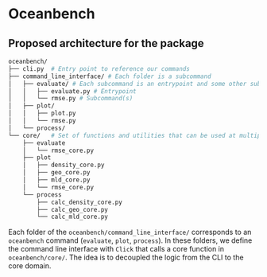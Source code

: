# Oceanbench

## Proposed architecture for the package

```sh
oceanbench/
├── cli.py  # Entry point to reference our commands
├── command_line_interface/ # Each folder is a subcommand
│   ├── evaluate/ # Each subcommand is an entrypoint and some other subcommands
│   │   ├── evaluate.py # Entrypoint
│   │   └── rmse.py # Subcommand(s)
│   ├── plot/
│   │   ├── plot.py
│   │   └── rmse.py
│   └── process/
└── core/   # Set of functions and utilities that can be used at multiple places
    ├── evaluate
    │   └── rmse_core.py
    ├── plot
    │   ├── density_core.py
    │   ├── geo_core.py
    │   ├── mld_core.py
    │   └── rmse_core.py
    └── process
        ├── calc_density_core.py
        ├── calc_geo_core.py
        └── calc_mld_core.py
```

Each folder of the `oceanbench/command_line_interface/` corresponds to an `oceanbench` command (`evaluate`, `plot`, `process`). In these folders, we define the command line interface with `Click` that calls a core function in `oceanbench/core/`. The idea is to decoupled the logic from the CLI to the core domain.
